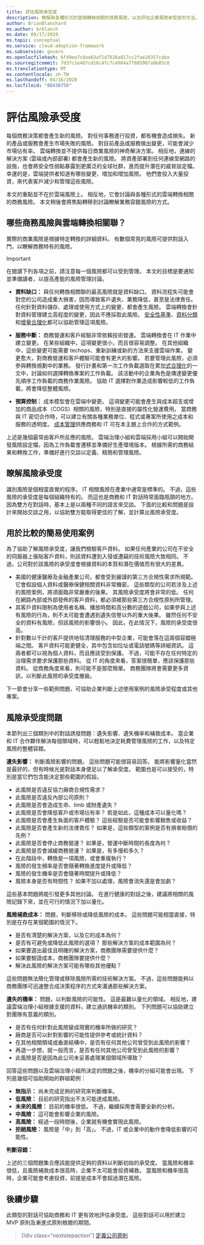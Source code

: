```yaml
---
title: 評估風險承受度
description: 瞭解與各種形式的雲端轉換相關的商務風險，以及評估企業風險承受度的方法。
author: BrianBlanchard
ms.author: brblanch
ms.date: 09/17/2019
ms.topic: conceptual
ms.service: cloud-adoption-framework
ms.subservice: govern
ms.openlocfilehash: 6f49ee7c8aa63af1d7826a817cc2fae28357caba
ms.sourcegitcommit: 7d3fc1e407cd18c4fc7c4964a77885907a9b85c0
ms.translationtype: MT
ms.contentlocale: zh-TW
ms.lasthandoff: 04/16/2020
ms.locfileid: "80430750"
---
```

# <a name="evaluate-risk-tolerance"></a>評估風險承受度

每個商務決策都會產生新的風險。 對任何事務進行投資，都有機會造成損失。 新的產品或服務會產生市場失敗的風險。 對目前產品或服務做出變更，可能會減少市場佔有率。 雲端轉換並不提供每日商業風險的神奇解決方案。 相反地，連線的解決方案 (雲端或內部部署) 都會產生新的風險。 將資產部署到任何連線至網路的設施，也會將安全性弱點暴露到更廣泛的全球社群，進而提升潛在的威脅設定檔。 幸運的是，雲端提供者知道有哪些變更、增加和增加風險。 他們會投入大量投資，來代表客戶減少和管理這些風險。

本文的重點並不在於雲端風險上。 相反地，它會討論與各種形式的雲端轉換相關的商務風險。 本文稍後會將焦點轉移到討論瞭解業務容錯風險的方式。

<!-- markdownlint-disable MD026 -->

## <a name="what-business-risks-are-associated-with-a-cloud-transformation"></a>哪些商務風險與雲端轉換相關聯？

實際的商業風險是根據特定轉換的詳細資料。 有數個常見的風險可提供對話入門，以瞭解商務特有的風險。

> [!IMPORTANT]
> 在閱讀下列各項之前，請注意每一個風險都可以受到管理。 本文的目標是要通知並準備讀者，以提高產能的風險管理討論。

- **資料缺口：** 與任何轉換相關聯的最高風險就是資料缺口。 資料流程失可能會對您的公司造成重大損害，因而導致客戶遺失、業務降低，甚至是法律責任。 任何針對資料儲存、處理或使用方式上的變更，都會產生風險。 雲端轉換會針對資料管理建立高程度的變更，因此不應採取此風險。 [安全性基準](../security-baseline/index.md)、[資料分類](./data-classification.md)和[增量合理化](../../digital-estate/rationalize.md#incremental-rationalization)都可以協助管理這項風險。

- **服務中斷：** 商務營運和客戶經驗非常依賴技術營運。 雲端轉換會在 IT 作業中建立變更。 在某些組織中，這項變更很小，而且很容易調整。 在其他組織中，這些變更可能需要 techops、重新訓練或新的方法來支援雲端作業。 變更愈大，對商務營運和客戶體驗可能會有更大的影響。 若要管理此風險，必須參與轉換規劃中的業務。 發行計畫和第一次工作負載選取在累加[式合理化](../../digital-estate/rationalize.md#incremental-rationalization)的一文中，討論如何選擇轉換專案的工作負載。 該活動中的企業角色是傳達變更優先順序工作負載的商務作業風險。 協助 IT 選擇對作業造成影響較低的工作負載，將會降低整體風險。

- **預算控制：** 成本模型會在雲端中變更。 這項變更可能會產生與成本超支或增加的商品成本（COGS）相關的風險，特別是直接的屬性化營運費用。 當商務與 IT 密切合作時，可以建立有關各種業務單位、程式或專案所使用之成本和服務的透明度。 [成本管理](../cost-management/index.md)供應商務和 IT 可在本主題上合作的方式範例。

上述是幾個最常由客戶所反應的風險。 雲端治理小組和雲端採用小組可以開始開發風險設定檔，因為工作負載會遷移並準備好生產環境版本。 根據所需的商務結果和轉換工作，準備好進行交談以定義、精簡和管理風險。

## <a name="understand-risk-tolerance"></a>瞭解風險承受度

識別風險是個相當直覺的程序。 IT 相關風險在產業中通常是標準的。 不過，這些風險的承受度是每個組織特有的。 而這也是商務和 IT 對話時常面臨瓶頸的地方。 因為雙方在對話時，基本上是以兩種不同的語言來交談。 下面的比較和問題是設計來開始交談之用，以協助雙方能取得更佳的了解，並計算出風險承受度。

## <a name="simple-use-case-for-comparison"></a>用於比較的簡易使用案例

為了協助了解風險承受度，讓我們檢驗客戶資料。 如果任何產業的公司在不安全的伺服器上張貼客戶資料，則該資料遭到入侵或遭竊的技術風險大致相同。 不過，公司對於該風險的承受度會根據資料的本質和潛在價值而有很大的差異。

- 美國的健康醫療及金融產業公司，都會受到嚴謹的第三方合規性需求所規範。 它會假設個人資料或醫療保健相關資料非常機密。 這些類型的公司若涉及上述的風險案例，將須面臨非常嚴重的後果。 其風險承受度將會非常的低。 任何在網路內部或外部發佈的客戶資料，都必須被那些第三方合規性原則所管理。
- 其客戶資料限制為使用者名稱、播放時間和高分數的遊戲公司，如果參與上述有風險的行為，則不太可能會遭遇到遺失信譽以外的重大後果。 雖然任何不安全的資料有風險，但該風險的影響很小。 因此，在此情況下，風險的承受度很高。
- 針對數以千計的客戶提供地毯清理服務的中型企業，可能會落在這兩個容錯極端之間。 客戶資料可能更健全，其中包含如位址或電話號碼等詳細資訊。 這兩者都可以視為個人資料，而且應該受到保護。 不過，可能不存在任何特定的治理需求要求保護那些資料。 從 IT 的角度來看，答案很簡單，應該保護那些資料。 從商務角度來看，則可能不是那麼簡單。 商務團隊將會需要更多資訊，以判斷此風險的承受度層級。

下一節會分享一些範例問題，可協助企業判斷上述使用案例的風險承受程度或其他專案。

## <a name="risk-tolerance-questions"></a>風險承受度問題

本節列出三個類別中的對話誘發問題：遺失影響、遺失機率和補救成本。 當企業和 IT 合作夥伴解決每個領域時，可以輕鬆地決定耗費管理風險的工作，以及特定風險的整體容錯。

**遺失影響：** 判斷風險影響的問題。 這些問題可能很容易回答。 能將影響量化當然是最好的，但有時候光是對話本身便足以了解承受度。 範圍也是可以接受的，特別是當它們包含能決定那些範圍的假設。

- 此風險是否違反協力廠商合規性需求？
- 此風險是否違反內部公司原則？
- 此風險是否會造成生命、limb 或財產遺失？
- 此風險是否會降低客戶或市場佔有率？ 若是如此，這種成本可以量化嗎？
- 此風險是否會產生負面的客戶體驗？ 這些經驗是否可能會影響銷售或收益？
- 此風險是否會產生新的法律責任？ 如果是，這些類型的案例是否有損害賠償的先例？
- 此風險是否會停止商務營運？ 如果是，營運中斷時間的長度為何？
- 此風險是否會減緩商務營運？ 如果是，有多慢和多久？
- 在此階段中，轉換是一項風險，或會重複執行？
- 風險的發生頻率是否會隨著轉換進度提升或降低？
- 風險的發生機率是否會隨著時間提升或降低？
- 風險本身是否有時間性？ 如果不加以處理，風險會消失還是會加劇？

這些基本問題將能引發更多其他討論。 在進行健康的對話之後，建議將相關的風險記錄下來，並在可行的情況下加以量化。

**風險補救成本：** 問題，判斷移除或降低風險的成本。 這些問題可能相當直接，特別是在存在某個範圍的情況下。

- 是否有清楚的解決方案，以及它的成本為何？
- 是否有可避免或降低此風險的選項？ 那些解決方案的成本範圍為何？
- 如果要選出最佳且明確的解決方案，商務團隊需要提供什麼？
- 如果要驗證成本，商務團隊要提供什麼？
- 解決此風險的解決方案可能有哪些其他優點？

這些問題無法簡化管理或移除風險所需的技術解決方案。 不過，這些問題能夠以商務團隊可迅速整合成決策程序的方式來溝通那些解決方案。

**遺失的機率：** 問題，以判斷風險的可能性。 這是最難以量化的領域。 相反地，建議雲端治理小組根據支援的資料，建立通訊機率的類別。 下列問題可以協助建立對團隊有意義的類別。

- 是否有任何針對此風險變成現實的機率所做的研究？
- 廠商是否可以針對影響的可能性提供參考或統計資料？
- 在其他相關領域或垂直結構中，是否有任何其他公司曾受到此風險的影響？
- 再退一步想，就一般而言，是否有任何其他公司曾受到此風險的影響？
- 此風險是否是因為此公司未妥善處理某個領域所導致？

回答這些問題以及雲端治理小組所決定的問題之後，機率的分組可能會出現。 下列是幾個可協助開始的群組範例：

- **無指示：** 尚未完成足夠的研究來判斷機率。
- **低風險：** 目前的研究指出不太可能達成風險。
- **未來的風險：** 目前的機率很低。 不過，繼續採用會需要全新的分析。
- **中風險：** 這可能會影響企業的風險。
- **高風險：** 經過一段時間後，企業就有機會實現此風險。
- **拒絕風險：** 風險是「中」到「高」。 不過，IT 或企業中的動作會降低影響的可能性。

**判斷容錯：**

上述的三個問題集合應該能提供足夠的資料以判斷初始的承受度。 當風險和機率很低，且風險補救成本很高時，企業不太可能會投資補救。 當風險和機率很高時，企業可能會考慮投資，前提是成本不會超過潛在風險。

## <a name="next-steps"></a>後續步驟

此類型的對話可協助商務和 IT 更有效地評估承受度。 這些對話可以用於建立 MVP 原則及漸進式原則檢閱的期間。

> [!div class="nextstepaction"]
> [定義公司原則](./policy-definition.md)
